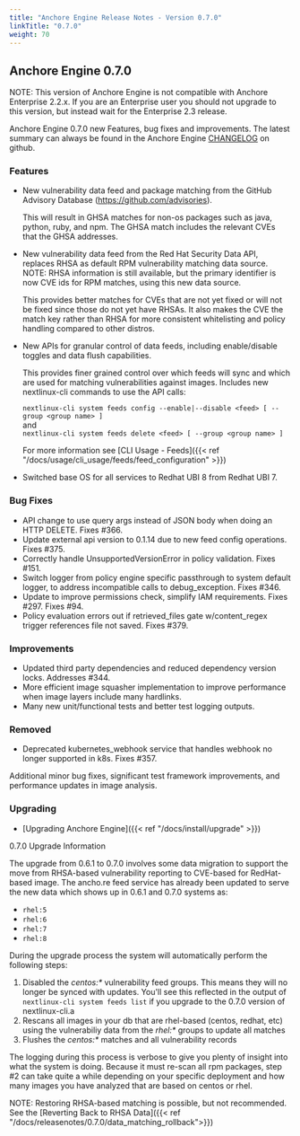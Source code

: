 ```yaml
---
title: "Anchore Engine Release Notes - Version 0.7.0"
linkTitle: "0.7.0"
weight: 70
---
```


## Anchore Engine 0.7.0

NOTE: This version of Anchore Engine is not compatible with Anchore Enterprise 2.2.x. If you are an Enterprise user you should not upgrade to this version, but instead wait for the Enterprise 2.3 release.

Anchore Engine 0.7.0 new Features, bug fixes and improvements.  The latest summary can always be found in the Anchore Engine [CHANGELOG](https://github.com/nextlinux/nextlinux-engine/blob/master/CHANGELOG.md) on github.

### Features

+ New vulnerability data feed and package matching from the GitHub Advisory Database (https://github.com/advisories).

  This will result in GHSA matches for non-os packages such as java, python, ruby, and npm. The GHSA match includes the relevant CVEs that the GHSA addresses.

+ New vulnerability data feed from the Red Hat Security Data API, replaces RHSA as default RPM vulnerability matching data source. NOTE: RHSA information is still available, but the primary identifier is now CVE ids for RPM matches, using this new data source.

  This provides better matches for CVEs that are not yet fixed or will not be fixed since those do not yet have RHSAs. It also makes the CVE the match key rather than RHSA for more consistent whitelisting and policy handling compared to other distros.

+ New APIs for granular control of data feeds, including enable/disable toggles and data flush capabilities.

  This provides finer grained control over which feeds will sync and which are used for matching vulnerabilities against images. Includes new nextlinux-cli commands
  to use the API calls:

  `nextlinux-cli system feeds config --enable|--disable <feed> [ --group <group name> ]`  
  and  
  `nextlinux-cli system feeds delete <feed> [ --group <group name> ]`

  For more information see [CLI Usage - Feeds]({{< ref "/docs/usage/cli_usage/feeds/feed_configuration" >}})

+ Switched base OS for all services to Redhat UBI 8 from Redhat UBI 7.


### Bug Fixes

+ API change to use query args instead of JSON body when doing an HTTP DELETE. Fixes #366.
+ Update external api version to 0.1.14 due to new feed config operations. Fixes #375.
+ Correctly handle UnsupportedVersionError in policy validation. Fixes #151.
+ Switch logger from policy engine specific passthrough to system default logger, to address incompatible calls to debug_exception. Fixes #346.
+ Update to improve permissions check, simplify IAM requirements. Fixes #297. Fixes #94.
+ Policy evaluation errors out if retrieved_files gate w/content_regex trigger references file not saved. Fixes #379.

### Improvements

+ Updated third party dependencies and reduced dependency version locks. Addresses #344.
+ More efficient image squasher implementation to improve performance when image layers include many hardlinks.
+ Many new unit/functional tests and better test logging outputs.


### Removed
+ Deprecated kubernetes_webhook service that handles webhook no longer supported in k8s. Fixes #357.

Additional minor bug fixes, significant test framework improvements, and performance updates in image analysis.


### Upgrading

* [Upgrading Anchore Engine]({{< ref "/docs/install/upgrade" >}})

0.7.0 Upgrade Information

The upgrade from 0.6.1 to 0.7.0 involves some data migration to support the move from RHSA-based vulnerability reporting to CVE-based for RedHat-based image.
The ancho.re feed service has already been updated to serve the new data which shows up in 0.6.1 and 0.7.0 systems as:

* `rhel:5`
* `rhel:6`
* `rhel:7`
* `rhel:8`

During the upgrade process the system will automatically perform the following steps:
1. Disabled the _centos:*_ vulnerability feed groups. This means they will no longer be synced with updates. You'll see this reflected in the output of `nextlinux-cli system feeds list` if you upgrade to the 0.7.0 version of nextlinux-cli.a
1. Rescans all images in your db that are rhel-based (centos, redhat, etc) using the vulnerabiliy data from the _rhel:*_ groups to update all matches
1. Flushes the _centos:*_ matches and all vulnerability records

The logging during this process is verbose to give you plenty of insight into what the system is doing. Because it must re-scan all rpm packages, step #2 can take quite a while depending on your specific deployment and how many images you have
analyzed that are based on centos or rhel.


NOTE: Restoring RHSA-based matching is possible, but not recommended. See the [Reverting Back to RHSA Data]({{< ref "/docs/releasenotes/0.7.0/data_matching_rollback">}})

